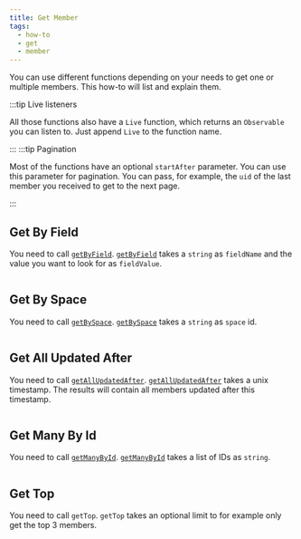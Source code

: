 ```yaml
---
title: Get Member
tags:
  - how-to
  - get
  - member
---
```


You can use different functions depending on your needs to get one or multiple members. This how-to will list and explain them.

:::tip Live listeners

All those functions also have a `Live` function, which returns an `Observable` you can listen to. Just append `Live` to the function name.

:::
:::tip Pagination

Most of the functions have an optional `startAfter` parameter. You can use this parameter for pagination. You can pass, for example, the `uid` of the last member you received to get to the next page.

:::

## Get By Field

You need to call [`getByField`](../../../reference-api/classes/DatasetClass.md#getbyfield). [`getByField`](../../../reference-api/classes/DatasetClass.md#getbyfield) takes a `string` as `fieldName` and the value you want to look for as `fieldValue`.

```tsx file=../../../../../packages/sdk/examples/member/get.ts#L9-L12
```

## Get By Space

You need to call [`getBySpace`](../../../reference-api/classes/DatasetClass.md#getbyspace). [`getBySpace`](../../../reference-api/classes/DatasetClass.md#getbyspace) takes a `string` as `space` id.

```tsx file=../../../../../packages/sdk/examples/member/get.ts#L16-L19
```

## Get All Updated After

You need to call [`getAllUpdatedAfter`](../../../reference-api/classes/DatasetClass.md#getallupdatedafter). [`getAllUpdatedAfter`](../../../reference-api/classes/DatasetClass.md#getallupdatedafter) takes a unix timestamp. The results will contain all members updated after this timestamp.

```tsx file=../../../../../packages/sdk/examples/member/get.ts#L23-L26
```

## Get Many By Id

You need to call [`getManyById`](../../../reference-api/classes/DatasetClass.md#getmanybyid). [`getManyById`](../../../reference-api/classes/DatasetClass.md#getmanybyid) takes a list of IDs as `string`.

```tsx file=../../../../../packages/sdk/examples/member/get.ts#L31-L34
```

## Get Top

You need to call `getTop`. `getTop` takes an optional limit to for example only get the top 3 members.

```tsx file=../../../../../packages/sdk/examples/member/get.ts#L37-L40
```
